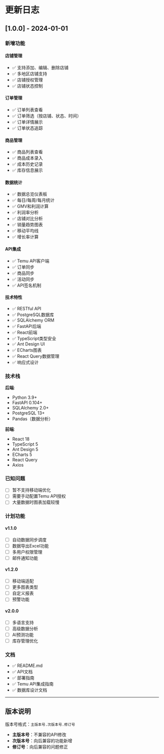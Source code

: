 # 更新日志

## [1.0.0] - 2024-01-01

### 新增功能

#### 店铺管理
- ✅ 支持添加、编辑、删除店铺
- ✅ 多地区店铺支持
- ✅ 店铺授权管理
- ✅ 店铺状态控制

#### 订单管理
- ✅ 订单列表查看
- ✅ 订单筛选（按店铺、状态、时间）
- ✅ 订单详情展示
- ✅ 订单状态追踪

#### 商品管理
- ✅ 商品列表查看
- ✅ 商品成本录入
- ✅ 成本历史记录
- ✅ 库存信息展示

#### 数据统计
- ✅ 数据总览仪表板
- ✅ 每日/每周/每月统计
- ✅ GMV和利润计算
- ✅ 利润率分析
- ✅ 店铺对比分析
- ✅ 销量趋势图表
- ✅ 移动平均线
- ✅ 增长率计算

#### API集成
- ✅ Temu API客户端
- ✅ 订单同步
- ✅ 商品同步
- ✅ 活动同步
- ✅ API签名机制

#### 技术特性
- ✅ RESTful API
- ✅ PostgreSQL数据库
- ✅ SQLAlchemy ORM
- ✅ FastAPI后端
- ✅ React前端
- ✅ TypeScript类型安全
- ✅ Ant Design UI
- ✅ ECharts图表
- ✅ React Query数据管理
- ✅ 响应式设计

### 技术栈

**后端**:
- Python 3.9+
- FastAPI 0.104+
- SQLAlchemy 2.0+
- PostgreSQL 13+
- Pandas（数据分析）

**前端**:
- React 18
- TypeScript 5
- Ant Design 5
- ECharts 5
- React Query
- Axios

### 已知问题

- [ ] 暂不支持移动端优化
- [ ] 需要手动配置Temu API授权
- [ ] 大量数据时图表加载较慢

### 计划功能

#### v1.1.0
- [ ] 自动数据同步调度
- [ ] 数据导出Excel功能
- [ ] 多用户权限管理
- [ ] 邮件通知功能

#### v1.2.0
- [ ] 移动端适配
- [ ] 更多图表类型
- [ ] 自定义报表
- [ ] 预警功能

#### v2.0.0
- [ ] 多语言支持
- [ ] 高级数据分析
- [ ] AI预测功能
- [ ] 库存管理优化

### 文档

- ✅ README.md
- ✅ API文档
- ✅ 部署指南
- ✅ Temu API集成指南
- ✅ 数据库设计文档

---

## 版本说明

版本号格式：`主版本号.次版本号.修订号`

- **主版本号**：不兼容的API修改
- **次版本号**：向后兼容的功能新增
- **修订号**：向后兼容的问题修正


